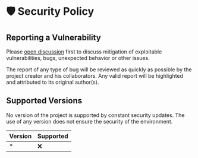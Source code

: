 # 🛡️ Security Policy

## Reporting a Vulnerability

Please [open discussion](./discussions) first to discuss mitigation of exploitable vulnerabilities, bugs, unexpected behavior or other issues.

The report of any type of bug will be reviewed as quickly as possible by the project creator and his collaborators.
Any valid report will be highlighted and attributed to its original author(s).

## Supported Versions

No version of the project is supported by constant security updates. The use of any version does not ensure the security of the environment.

| Version | Supported |
| --- | --- |
| * | :x: |
